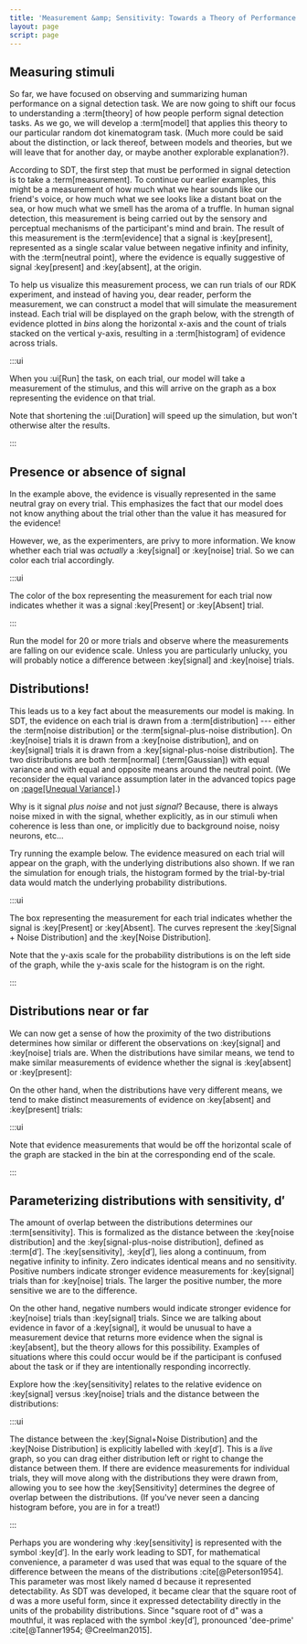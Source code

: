 ```yaml
---
title: 'Measurement &amp; Sensitivity: Towards a Theory of Performance'
layout: page
script: page
---
```


## Measuring stimuli

So far, we have focused on observing and summarizing human performance on a signal detection task.
We are now going to shift our focus to understanding a :term[theory] of how people perform signal
detection tasks. As we go, we will develop a :term[model] that applies this theory to our particular
random dot kinematogram task. (Much more could be said about the distinction, or lack thereof,
between models and theories, but we will leave that for another day, or maybe another explorable
explanation?).

According to SDT, the first step that must be performed in signal detection is to take a
:term[measurement]. To continue our earlier examples, this might be a measurement of how much what
we hear sounds like our friend's voice, or how much what we see looks like a distant boat on the
sea, or how much what we smell has the aroma of a truffle. In human signal detection, this
measurement is being carried out by the sensory and perceptual mechanisms of the participant's mind
and brain. The result of this measurement is the :term[evidence] that a signal is :key[present],
represented as a single scalar value between negative infinity and infinity, with the :term[neutral
point], where the evidence is equally suggestive of signal :key[present] and :key[absent], at the
origin.

To help us visualize this measurement process, we can run trials of our RDK experiment, and instead
of having you, dear reader, perform the measurement, we can construct a model that will simulate the
measurement instead. Each trial will be displayed on the graph below, with the strength of evidence
plotted in *bins* along the horizontal x-axis and the count of trials stacked on the vertical
y-axis, resulting in a :term[histogram] of evidence across trials.

<sdt-example-model>
  <detectable-control run pause reset trials="10" duration="1000"></detectable-control>
  <rdk-task count="100" coherence=".5" trials="10" duration="1000" wait="1000" iti="1000"></rdk-task>
  <sdt-model histogram color="none" d="0" c="0"></sdt-model>
</sdt-example-model>

:::ui

When you :ui[Run] the task, on each trial, our model will take a measurement of the stimulus, and
this will arrive on the graph as a box representing the evidence on that trial.

Note that shortening the :ui[Duration] will speed up the simulation, but won't otherwise alter the
results.

:::

## Presence or absence of signal

In the example above, the evidence is visually represented in the same neutral gray on every trial.
This emphasizes the fact that our model does not know anything about the trial other than the value
it has measured for the evidence!

However, we, as the experimenters, are privy to more information. We know whether each trial was
*actually* a :key[signal] or :key[noise] trial. So we can color each trial accordingly.

<sdt-example-model>
  <detectable-control run pause reset trials="20" duration="750"></detectable-control>
  <rdk-task count="100" coherence=".5" trials="20" duration="750" wait="750" iti="750"></rdk-task>
  <sdt-model histogram color="stimulus" d="2" c="0"></sdt-model>
</sdt-example-model>

:::ui

The color of the box representing the measurement for each trial now indicates whether it was a
signal :key[Present] or :key[Absent] trial.

:::

Run the model for 20 or more trials and observe where the measurements are falling on our evidence
scale. Unless you are particularly unlucky, you will probably notice a difference between
:key[signal] and :key[noise] trials.

## Distributions!

This leads us to a key fact about the measurements our model is making. In SDT, the evidence on each
trial is drawn from a :term[distribution] --- either the :term[noise distribution] or the
:term[signal-plus-noise distribution]. On :key[noise] trials it is drawn from a :key[noise
distribution], and on :key[signal] trials it is drawn from a :key[signal-plus-noise distribution].
The two distributions are both :term[normal] (:term[Gaussian]) with equal variance and with equal
and opposite means around the neutral point. (We reconsider the equal variance assumption later in
the advanced topics page on [:page[Unequal Variance]](unequal.html).)

Why is it signal *plus noise* and not just *signal*? Because, there is always noise mixed in with
the signal, whether explicitly, as in our stimuli when coherence is less than one, or implicitly due
to background noise, noisy neurons, etc...

Try running the example below. The evidence measured on each trial will appear on the graph, with
the underlying distributions also shown. If we ran the simulation for enough trials, the histogram
formed by the trial-by-trial data would match the underlying probability distributions. 

<sdt-example-model>
  <detectable-control run pause reset trials="20" duration="500"></detectable-control>
  <rdk-task count="100" coherence=".5" trials="20" duration="500" wait="500" iti="500"></rdk-task>
  <sdt-model distributions histogram color="stimulus" d="2" c="0"></sdt-model>
</sdt-example-model>

:::ui

The box representing the measurement for each trial indicates whether the signal is :key[Present]
or :key[Absent]. The curves represent the :key[Signal + Noise Distribution] and the
:key[Noise Distribution].

Note that the y-axis scale for the probability distributions is on the left side of the graph, while
the y-axis scale for the histogram is on the right.

:::

## Distributions near or far

We can now get a sense of how the proximity of the two distributions determines how similar or
different the observations on :key[signal] and :key[noise] trials are. When the distributions have
similar means, we tend to make similar measurements of evidence whether the signal is :key[absent]
or :key[present]:

<sdt-example-model>
  <detectable-control run pause reset trials="20" duration="500"></detectable-control>
  <rdk-task count="100" coherence=".5" trials="20" duration="500" wait="500" iti="500"></rdk-task>
  <sdt-model distributions histogram color="stimulus" d=".5" c="0"></sdt-model>
</sdt-example-model>

On the other hand, when the distributions have very different means, we tend to make distinct
measurements of evidence on :key[absent] and :key[present] trials:

<sdt-example-model>
  <detectable-control run pause reset trials="20" duration="500"></detectable-control>
  <rdk-task count="100" coherence=".5" trials="20" duration="500" wait="500" iti="500"></rdk-task>
  <sdt-model distributions histogram color="stimulus" d="5" c="0"></sdt-model>
</sdt-example-model>

:::ui

Note that evidence measurements that would be off the horizontal scale of the graph are stacked in
the bin at the corresponding end of the scale.

:::

## Parameterizing distributions with sensitivity, <span class="math-var">d′</span>

The amount of overlap between the distributions determines our :term[sensitivity]. This is
formalized as the distance between the :key[noise distribution] and the :key[signal-plus-noise
distribution], defined as :term[<span class="math-var">d′</span>]. The :key[sensitivity], :key[<span
class="math-var">d′</span>], lies along a continuum, from negative infinity to infinity. Zero
indicates identical means and no sensitivity. Positive numbers indicate stronger evidence
measurements for :key[signal] trials than for :key[noise] trials. The larger the positive number,
the more sensitive we are to the difference.

On the other hand, negative numbers would indicate stronger evidence for :key[noise] trials than
:key[signal] trials. Since we are talking about evidence in favor of a :key[signal], it would be
unusual to have a measurement device that returns more evidence when the signal is :key[absent], but
the theory allows for this possibility. Examples of situations where this could occur would be if
the participant is confused about the task or if they are intentionally responding incorrectly.

Explore how the :key[sensitivity] relates to the relative evidence on :key[signal] versus
:key[noise] trials and the distance between the distributions:

<sdt-example-model>
  <detectable-control run pause reset trials="20" duration="500"></detectable-control>
  <rdk-task count="100" coherence=".5" trials="20" duration="500" wait="500" iti="500"></rdk-task>
  <sdt-model interactive distributions sensitivity histogram color="stimulus" d="1.5" c="0"></sdt-model>
</sdt-example-model>

:::ui

The distance between the :key[Signal+Noise Distribution] and the :key[Noise Distribution] is
explicitly labelled with :key[<span class="math-var">d′</span>]. This is a *live* graph, so you can
drag either distribution left or right to change the distance between them. If there are evidence
measurements for individual trials, they will move along with the distributions they were drawn
from, allowing you to see how the :key[Sensitivity] determines the degree of overlap between the
distributions. (If you've never seen a dancing histogram before, you are in for a treat!)

:::

Perhaps you are wondering why :key[sensitivity] is represented with the symbol :key[<span
class="math-var">d′</span>]. In the early work leading to SDT, for mathematical convenience, a
parameter <span class="math-var">d</span> was used that was equal to the square of the difference
between the means of the distributions :cite[@Peterson1954]. This parameter was most likely named
<span class="math-var">d</span> because it represented <span class="math-var">d</span>etectability.
As SDT was developed, it became clear that the square root of <span class="math-var">d</span> was a
more useful form, since it expressed <span class="math-var">d</span>etectability directly in the
units of the probability distributions. Since "square root of <span class="math-var">d</span>" was a
mouthful, it was replaced with the symbol :key[<span class="math-var">d′</span>], pronounced
'dee-prime' :cite[@Tanner1954; @Creelman2015].
